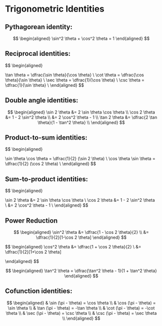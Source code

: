 # Trigonometric Identities
## Pythagorean identity:

$$
\begin{aligned}
\sin^2 \theta + \cos^2 \theta = 1
\end{aligned}
$$

## Reciprocal identities:
$$
\begin{aligned}

\tan \theta = \dfrac{\sin \theta}{\cos \theta}  \\
\cot \theta = \dfrac{\cos \theta}{\sin \theta} \\
\sec \theta = \dfrac{1}{\cos \theta} \\
\csc \theta = \dfrac{1}{\sin \theta} \\
\end{aligned}
$$
## Double angle identities:
$$
\begin{aligned}
\sin 2 \theta &= 2 \sin \theta \cos \theta \\
\cos 2 \theta &= 1 - 2 \sin^2 \theta \\
              &= 2 \cos^2 \theta - 1 \\ 
\tan 2 \theta &= \dfrac{2 \tan \theta}{1 - \tan^2 \theta} \\
\end{aligned}
$$
## Product-to-sum identities:
$$
\begin{aligned}

\sin \theta \cos \theta = \dfrac{1}{2} (\sin 2 \theta) \\
\cos \theta \sin \theta = \dfrac{1}{2} (\cos 2 \theta) \\
\end{aligned}
$$

## Sum-to-product identities:

$$
\begin{aligned}

 \sin 2 \theta &= 2 \sin \theta \cos \theta \\
 \cos 2 \theta &= 1 - 2 \sin^2 \theta \\
                &= 2 \cos^2 \theta - 1 \\
\end{aligned}
$$

## Power Reduction
$$
\begin{aligned}
\sin^2 \theta &= \dfrac{1 - \cos 2 \theta}{2} \\
            &= \dfrac{1}{2}[1-\cos 2 \theta]
\end{aligned}
$$

$$
\begin{aligned}
\cos^2 \theta &= \dfrac{1 + \cos 2 \theta}{2} \\
            &= \dfrac{1}{2}[1+\cos 2 \theta]

\end{aligned}
$$

$$
\begin{aligned}
\tan^2 \theta = \dfrac{\tan^2 \theta - 1}{1 + \tan^2 \theta}
\end{aligned}
$$
## Cofunction identities:
$$
\begin{aligned}
& \sin (\pi - \theta) = \cos \theta \\
& \cos (\pi - \theta) = \sin \theta \\
& \tan (\pi - \theta) = -\tan \theta \\
& \cot (\pi - \theta) = -\cot \theta \\
& \sec (\pi - \theta) = \csc \theta \\
& \csc (\pi - \theta) = \sec \theta  \\
\end{aligned}
$$
